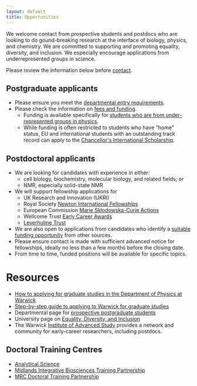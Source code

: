 ```yaml
---
layout: default
title: Opportunities
---
```

We welcome contact from prospective students and postdocs who are looking to do gound-breaking research at the interface of biology, physics, and chemistry. We are committed to supporting and promoting equality, diversity, and inclusion. We especially encourage applications from underrepresented groups in science.

Please review the information below before [contact](mailto:w.YING.chow@warwick.ac.uk).

## Postgraduate applicants
- Please ensure you meet the [departmental entry requirements](https://warwick.ac.uk/fac/sci/physics/admissions/postgraduate/phdormsc/).
- Please check the information on [fees and funding](https://warwick.ac.uk/fac/sci/physics/admissions/postgraduate/phd/eligibility).
    - Funding is available specifically for [students who are from under-represented groups in physics](https://www.leverhulme.ac.uk/early-career-fellowships).
    - While funding is often restricted to students who have "home" status, EU and international students with an outstanding track record can apply to the [Chancellor's International Scholarship](https://warwick.ac.uk/services/dc/schols_fund/scholarships_and_funding/chancellors_int).

## Postdoctoral applicants
- We are looking for candidates with experience in either:
    - cell biology, biochemistry, molecular biology, and related fields; or
    - NMR, especially solid-state NMR
- We will support fellowship applications for
    - UK Research and Innovation (UKRI)
    - Royal Society [Newton International Fellowships](https://royalsociety.org/grants-schemes-awards/grants/newton-international/)
    - European Commission [Marie Skłodowska-Curie Actions](https://marie-sklodowska-curie-actions.ec.europa.eu/actions/postdoctoral-fellowships)
    - Wellcome Trust [Early Career Awards](https://wellcome.org/grant-funding/schemes/early-career-awards)
    - [Leverhulme Trust](https://www.leverhulme.ac.uk/early-career-fellowships)
- We are also open to applications from candidates who identify a [suitable funding opportunity](https://ecrcentral.org/fundings) from other sources.
- Please ensure contact is made with sufficient advanced notice for fellowships, ideally no less than a few months before the closing date.
- From time to time, funded positions will be available for specific topics.


# Resources

- [How to applying for graduate studies in the Department of Physics at Warwick](https://warwick.ac.uk/fac/sci/physics/admissions/postgraduate/resourcesforapplicants/)
- [Step-by-step guide to applying to Warwick for graduate studies](https://warwick.ac.uk/study/postgraduate/apply/research/)
- Departmental page for [prospective postgraduate students](https://warwick.ac.uk/fac/sci/physics/admissions/postgraduate/)
- University page on [Equality, Diversity, and Inclusion](https://warwick.ac.uk/services/equalops/)
- The Warwick [Institute of Advanced Study](https://warwick.ac.uk/fac/cross_fac/ias/postdocs/) provides a network and community for early-career researchers, including postdocs.

## Doctoral Training Centres
- [Analytical Science](https://warwick.ac.uk/fac/sci/as/)
- [Midlands Integrative Biosciences Training Partnership](https://warwick.ac.uk/fac/cross_fac/mibtp/)
- [MRC Doctoral Training Partnership](https://warwick.ac.uk/fac/sci/med/study/mrcdtp)